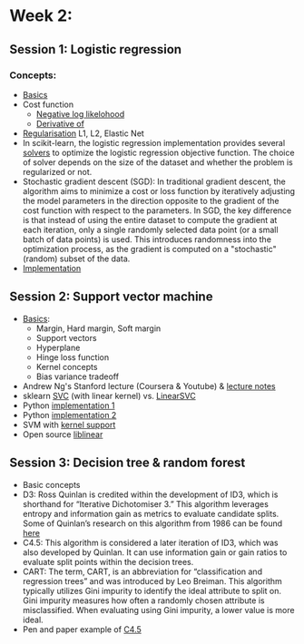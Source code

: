 
# Week 2: 

## Session 1: Logistic regression  

### Concepts: 
- [Basics](https://towardsdatascience.com/introduction-to-logistic-regression-66248243c148)
- Cost function
  - [Negative log likelohood](https://medium.com/@ashisharora2204/logistic-regression-maximum-likelihood-estimation-gradient-descent-a7962a452332)
  - [Derivative of](https://medium.com/analytics-vidhya/derivative-of-log-loss-function-for-logistic-regression-9b832f025c2d#:~:text=Since%20the%20hypothesis%20function%20for,function%20follows%20a%20certain%20pattern)
- [Regularisation](https://compgenomr.github.io/book/logistic-regression-and-regularization.html) L1, L2, Elastic Net
- In scikit-learn, the logistic regression implementation provides several [solvers](https://scikit-learn.org/stable/modules/generated/sklearn.linear_model.LogisticRegression.html#sklearn.linear_model.LogisticRegression) to optimize the logistic regression objective function. The choice of solver depends on the size of the dataset and whether the problem is regularized or not.
- Stochastic gradient descent (SGD): In traditional gradient descent, the algorithm aims to minimize a cost or loss function by iteratively adjusting the model parameters in the direction opposite to the gradient of the cost function with respect to the parameters. In SGD, the key difference is that instead of using the entire dataset to compute the gradient at each iteration, only a single randomly selected data point (or a small batch of data points) is used. This introduces randomness into the optimization process, as the gradient is computed on a "stochastic" (random) subset of the data.
- [Implementation](https://atmamani.github.io/projects/ml/implementing-logistic-regression-in-python/)


## Session 2: Support vector machine 
- [Basics](https://towardsdatascience.com/machine-learning-iv-support-vector-machines-kaggle-dataset-with-svms-57d7c885652a):
  - Margin, Hard margin, Soft margin 
  - Support vectors 
  - Hyperplane 
  - Hinge loss function 
  - Kernel concepts
  - Bias variance tradeoff 
- Andrew Ng's Stanford lecture (Coursera & Youtube) & [lecture notes](https://cs229.stanford.edu/main_notes.pdf)
- sklearn [SVC](https://scikit-learn.org/stable/modules/svm.html#svm-kernels) (with linear kernel) vs. [LinearSVC](https://scikit-learn.org/stable/modules/generated/sklearn.svm.LinearSVC.html) 
- Python [implementation 1](https://www.pycodemates.com/2022/10/implementing-SVM-from-scratch-in-python.html?utm_content=cmp-true)
- Python [implementation 2](https://colab.research.google.com/drive/1nw3Cxy00W1Jpkd1Kmv9hhux6Euz9omNl?usp=sharing#scrollTo=x7sKawRDPd4m)
- SVM with [kernel support](https://towardsdatascience.com/support-vector-machines-learning-data-science-step-by-step-f2a569d90f76)
- Open source [liblinear](https://github.com/cjlin1/liblinear)
## Session 3: Decision tree & random forest 
- Basic concepts
- D3: Ross Quinlan is credited within the development of ID3, which is shorthand for “Iterative Dichotomiser 3.” This algorithm leverages entropy and information gain as metrics to evaluate candidate splits. Some of Quinlan’s research on this algorithm from 1986 can be found [here](https://hunch.net/~coms-4771/quinlan.pdf)
- C4.5: This algorithm is considered a later iteration of ID3, which was also developed by Quinlan. It can use information gain or gain ratios to evaluate split points within the decision trees. 
- CART: The term, CART, is an abbreviation for “classification and regression trees” and was introduced by Leo Breiman. This algorithm typically utilizes Gini impurity to identify the ideal attribute to split on. Gini impurity measures how often a randomly chosen attribute is misclassified. When evaluating using Gini impurity, a lower value is more ideal. 
- Pen and paper example of [C4.5](https://medium.com/@sumit-kr-sharma/understanding-c4-5-decision-tree-algorithm-3bf0981faf4f)